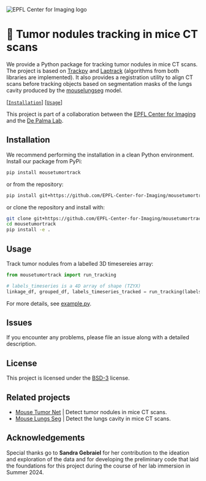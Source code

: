 ![EPFL Center for Imaging logo](https://imaging.epfl.ch/resources/logo-for-gitlab.svg)
# 💫 Tumor nodules tracking in mice CT scans

We provide a Python package for tracking tumor nodules in mice CT scans. The project is based on [Trackpy](https://github.com/soft-matter/trackpy) and [Laptrack](https://github.com/yfukai/laptrack/tree/main) (algorithms from both libraries are implemented). It also provides a registration utility to align CT scans before tracking objects based on segmentation masks of the lungs cavity produced by the [mouselungseg](https://gitlab.com/epfl-center-for-imaging/mouselungseg) model.

[[`Installation`](#installation)] [[`Usage`](#usage)]

This project is part of a collaboration between the [EPFL Center for Imaging](https://imaging.epfl.ch/) and the [De Palma Lab](https://www.epfl.ch/labs/depalma-lab/).

## Installation

We recommend performing the installation in a clean Python environment. Install our package from PyPi:

```sh
pip install mousetumortrack
```

or from the repository:

```sh
pip install git+https://github.com/EPFL-Center-for-Imaging/mousetumortrack.git
```

or clone the repository and install with:

```sh
git clone git+https://github.com/EPFL-Center-for-Imaging/mousetumortrack.git
cd mousetumortrack
pip install -e .
```

## Usage

Track tumor nodules from a labelled 3D timesereies array:

```py
from mousetumortrack import run_tracking

# labels_timeseries is a 4D array of shape (TZYX)
linkage_df, grouped_df, labels_timeseries_tracked = run_tracking(labels_timeseries)
```

For more details, see [example.py](./scripts/example.py).

## Issues

If you encounter any problems, please file an issue along with a detailed description.

## License

This project is licensed under the [BSD-3](LICENSE.txt) license.

## Related projects

- [Mouse Tumor Net](https://github.com/EPFL-Center-for-Imaging/mousetumornet) | Detect tumor nodules in mice CT scans.
- [Mouse Lungs Seg](https://github.com/EPFL-Center-for-Imaging/mouselungseg) | Detect the lungs cavity in mice CT scans.

## Acknowledgements

Special thanks go to **Sandra Gebraiel** for her contribution to the ideation and exploration of the data and for developing the preliminary code that laid the foundations for this project during the course of her lab immersion in Summer 2024.